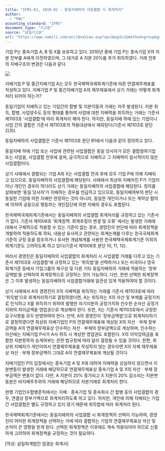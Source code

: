 ```yaml
---
title: "IFRS-62, 2010.02 - 동일지배하의 사업결합 시 회계처리"
author:
  - "PWC"
acounting_standard: "IFRS"
document_type: "기고문"
source: "삼일기고문"
url: "https://www.samili.com/acc/QnaView.asp?op=3&op2=1&method=group&group=2086-15;1&orgcode=0&searchword=&page=30&code=IFRS%2D62%3A201002"
---
```

기업 P는 종속기업 A, B 및 X를 보유하고 있다. 2010년 중에 기업 P는 종속기업 X의 지분 전부를 A에게 이전하였으며, 그 대가로 A 지분 20%를 추가 취득하였다. 거래 전후의 지배구조의 변경은 다음과 같다.

![](https://www.samili.com/mImage/etc/organ/2013/2086/2086-15-21.gif)

  

지배기업 P 및 중간지배기업 A는 모두 한국채택국제회계기준에 따른 연결재무제표를 작성하고 있다. 지배기업 P 및 중간지배기업 A의 재무제표에서 상기 거래는 어떻게 회계처리 되어야 하는가?

  

동일기업이 지배하고 있는 기업간의 합병 및 지분이동의 거래는 자주 발생된다. 지분 취득, 합병, 사업양수도 등의 형태를 통하여 사업에 대한 지배력을 취득하는 거래는 기준서 제1103호 ‘사업결합’에 따라 회계처리 해야 한다. 하지만, 동일지배 하에 있는 기업이나 사업 간의 결합은 기준서 제1103호의 적용대상에서 제외된다(기준서 제1103호 문단 2(3)).

  

동일지배하의 사업결합은 기준서 제1103호 문단 B1에서 다음과 같이 정의하고 있다.

  

동일지배 하에 기업 또는 사업에 관련된 사업결합은 동일 당사자가 모든 결합참여기업 또는 사업을, 사업결합 전후에 걸쳐, 궁극적으로 지배하고 그 지배력이 일시적이지 않은 사업결합이다.

  

상기 사례에서 결합되는 기업 A와 X는 사업결합 전과 후에 모두 기업 P에 의해 지배되고 있으므로, 동일지배하의 사업결합에 해당된다. 사례에서 최상위 지배자인 P가 기업이 아닌 개인인 경우라 하더라도 상기 거래는 동일지배하의 사업결합에 해당된다. 정의를 살펴보면 ‘동일 당사자’가 지배하는 경우를 언급하고 있으므로, 동일지배여부의 판단 시 동일한 기업에 의한 지배만 한정하는 것이 아니라, 동일한 개인이거나 또는 계약상 합의에 의하여 공동으로 행동하는 개인집단에 의한 지배의 경우도 포함된다.

  

한국채택국제회계기준에서는 동일지배하의 사업결합 회계처리를 규정하고 있는 기준서가 없다. 기준서 제1008호 ‘회계정책. 회계추정의 변경 및 오류’ 에서는 발생한 거래에 대해서 구체적으로 적용할 수 있는 기준이 없는 경우, 경영진의 판단에 따라 회계정책을 개발하여 적용하도록 하되, 내용상 유사하고 관련되는 회계논제를 다루는 한국국제회계기준의 규정 등을 참조하거나 유사한 개념체계를 사용한 한국채택국제회계기준 이외의 회계기준도 고려하도록 하고 있다(기준서 제1008호 문단 10, 11, 12).

  

따라서 경영진은 동일지배하의 사업결합의 회계처리 시 사업결합 거래를 다루고 있는 기준서 제1103호 사업결합'에 규정하고 있는 ‘취득법’을 선택하거나 또는 미국이나 영국 회계기준 등에서 기업그룹의 재구성 및 다른 기타 동일지배하의 거래에 적용하는 ‘장부금액법’을 선택하여 회계정책으로 규정하는 것이 가능하다. 다만, 한번 선택한 회계정책은 그 이후 발생하는 동일지배하의 사업결합거래에 일관성 있게 적용하여야 할 것이다.

  

상기 사례에서 A의 경영진이 X의 지배력을 취득하는 거래를 기준서 제1103호에 따라 ‘취득법’으로 회계처리하기로 결정하였다면, A는 취득하는 X의 자산 및 부채를 공정가치로 인식하고 X를 취득하기 위하여 발행한 자기지분의 공정가치와 인수한 순자산 공정가치와의 차이금액을 영업권으로 계상해야 한다. 또한, X는 기준서 제1103호에서 규정한 요구사항을 모두 반영하여야 한다. 만약, A의 경영진이 ‘장부금액법’으로 회계처리하기로 결정하였다면 최상위 지배기업인 P의 연결재무제표에 계상된 X의 자산ㆍ부채 장부금액을 A의 연결재무제표상 인수하는 자산ㆍ부채의 장부금액으로 계상하며, 인수하는 자산에는 지배기업 P사가 A사 취득 시 계상한 영업권도 포함된다. X의 이익잉여금을 포함한 자본항목의 승계여부는 관련 법규정에 따라 달리 결정될 수 있을 것이다. 한편, 최상위 지배자가 개인이여서 연결재무제표를 작성하지 않는 경우라면 X의 자체 재무제표상 자산ㆍ부채 장부금액이 그대로 A의 연결재무제표에 계상될 것이다.

  

지배기업인 P의 입장에서는 종속기업 A 및 X에 대하여 지배력을 상실하지 않으면서 지분변동이 발생한 거래에 해당하므로 연결재무제표상 종속기업 A 및 X의 자산ㆍ부채 장부금액은 변동이 없다. 다만, A 지분이 20% 증가되고 X 지분이 20% 감소되는 지분변동분은 비지배주주와의 거래에 해당하므로 자본거래로 회계처리 한다.

  

현행 기업인수합병준칙에서는 지배ㆍ종속기업 및 종속회사 간 합병 등의 사업결합의 경우, 연결상 장부가액으로 회계처리하도록 하고 있다. 하지만, 개인에 의해 지배되는 기업간 사업결합은 별도 규정하고 있지 않기 때문에 취득법에 따라 회계처리 된다.

  

한국채택회계기준에서는 동일지배하의 사업결합 시 회계정책의 선택이 가능하여, 경영진이 어떠한 회계정책을 선택하는 가에 따라 결합하는 기업의 연결재무제표상 자산 및 손익이 큰 영향을 받게 된다. 선택된 회계정책은 이후에도 계속 적용되어야 하므로 신중하게 고려하여 회계정책을 규정하는 것이 필요하다.

  

\[작성: 삼일회계법인 엄경순 회계사\]